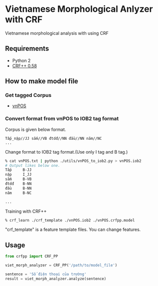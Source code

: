 # Vietnamese Morphological Anlyzer with CRF

Vietnamese morphological analysis with using CRF

## Requirements
* Python 2
* [CRF++ 0.58](https://taku910.github.io/crfpp/)

## How to make model file

### Get tagged Corpus
* [vnPOS](http://vnlp.net/2009/06/25/corpus-vnpos/)

### Convert format from vnPOS to IOB2 tag format

Corpus is given below format.

```
Tấp_nập//JJ sắm//VB đtdđ//NN đầu//NN năm//NC
...
```

Change format to IOB2 tag format.(Use only I tag and B tag.)

```sh
% cat vnPOS.txt | python ./utils/vnPOS_to_iob2.py > vnPOS.iob2
# Output likes below one.
Tấp		B-JJ
nập		I_JJ 
sắm		B-VB 
đtdđ	B-NN 
đầu		B-NN 
năm		B-NC

...
```

Training with CRF++

```sh
% crf_learn ./crf_template ./vnPOS.iob2 ./vnPOS.crfpp.model
```

"crf_template" is a feature template files.
You can change features.

## Usage

```python
from crfpp import CRF_PP

viet_morph_analyzer = CRF_PP('/path/to/model_file')

sentence = 'Số điện thoại của trường'
result = viet_morph_analyzer.analyze(sentence)
```